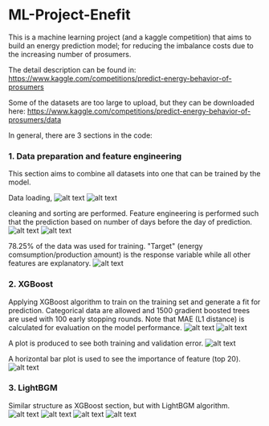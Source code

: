 # ML-Project-Enefit
This is a machine learning project (and a kaggle competition) that aims to build an energy prediction model; for reducing the imbalance costs due to the increasing number of prosumers.

The detail description can be found in:
https://www.kaggle.com/competitions/predict-energy-behavior-of-prosumers

Some of the datasets are too large to upload, but they can be downloaded here:
https://www.kaggle.com/competitions/predict-energy-behavior-of-prosumers/data

In general, there are 3 sections in the code:

### 1. Data preparation and feature engineering
This section aims to combine all datasets into one that can be trained by the model.

Data loading, 
![alt text](images/load_data.png)
![alt text](images/load_data2.png)

cleaning and sorting are performed. Feature engineering is performed such that the prediction based on number of days before the day of prediction.
![alt text](images/features.png)
![alt text](images/features2.png)

78.25% of the data was used for training. "Target" (energy comsumption/production amount) is the response variable while all other features are explanatory.
![alt text](images/tr_val_data_splitting.png)

### 2. XGBoost
Applying XGBoost algorithm to train on the training set and generate a fit for prediction. Categorical data are allowed and 1500 gradient boosted trees are used with 100 early stopping rounds. Note that MAE (L1 distance) is calculated for evaluation on the model performance.
![alt text](images/xgboost.png)
![alt text](images/xgboost2.png)

A plot is produced to see both training and validation error.
![alt text](images/xgboost3.png)

A horizontal bar plot is used to see the importance of feature (top 20). 
![alt text](images/xgboost4.png)

### 3. LightBGM
Similar structure as XGBoost section, but with LightBGM algorithm.
![alt text](images/lightgbm.png)
![alt text](images/lightgbm2.png)
![alt text](images/lightgbm3.png)
![alt text](images/lightgbm4.png)
